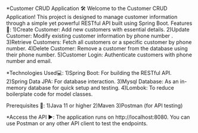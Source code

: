 *Customer CRUD Application 🛠️ Welcome to the Customer CRUD Application! This project is designed to manage customer information through a simple yet powerful RESTful API built using Spring Boot. Features🚀: 1)Create Customer: Add new customers with essential details. 2)Update Customer: Modify existing customer information by phone number . 3)Retrieve Customers: Fetch all customers or a specific customer by phone number. 4)Delete Customer: Remove a customer from the database using their phone number. 5)Customer Login: Authenticate customers with phone number and email.

*Technologies Used💻: 1)Spring Boot: For building the RESTful API. 2)Spring Data JPA: For database interaction. 3)Mysql Database: As an in-memory database for quick setup and testing. 4)Lombok: To reduce boilerplate code for model classes.

Prerequisites 📡: 1)Java 11 or higher 2)Maven 3)Postman (for API testing)

*Access the API ▶️: The application runs on http://localhost:8080. You can use Postman or any other API client to test the endpoints.
